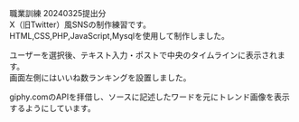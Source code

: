 職業訓練 20240325提出分  
X（旧Twitter）風SNSの制作練習です。  
HTML,CSS,PHP,JavaScript,Mysqlを使用して制作しました。  

ユーザーを選択後、テキスト入力・ポストで中央のタイムラインに表示されます。  
画面左側にはいいね数ランキングを設置しました。  

giphy.comのAPIを拝借し、ソースに記述したワードを元にトレンド画像を表示するようにしています。
